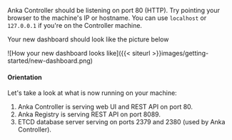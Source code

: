 ---
---

Anka Controller should be listening on port 80 (HTTP). Try pointing your browser to the machine's IP or hostname. You can use `localhost` or `127.0.0.1` if you're on the Controller machine.

Your new dashboard should look like the picture below

![How your new dashboard looks like]({{< siteurl >}}images/getting-started/new-dashboard.png)

#### Orientation

Let's take a look at what is now running on your machine:

1. Anka Controller is serving web UI and REST API on port 80.
2. Anka Registry is serving REST API on port 8089.
3. ETCD database server serving on ports 2379 and 2380 (used by Anka Controller).
